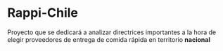 # Rappi-Chile
Proyecto que se dedicará a analizar directrices importantes a la hora de elegir proveedores de entrega de comida rápida en territorio **nacional**

